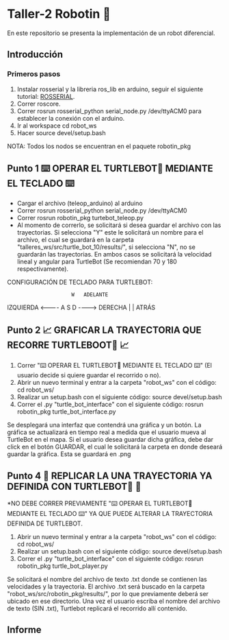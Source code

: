 # Taller-2  Robotin 🤖
En este repositorio se presenta la implementación de un robot diferencial.

## Introducción
### Primeros pasos
1. Instalar rosserial y la libreria ros_lib en arduino, seguir el siguiente tutorial: [ROSSERIAL](http://wiki.ros.org/rosserial_arduino/Tutorials/Arduino%20IDE%20Setup).
2. Correr roscore.
3. Correr rosrun rosserial_python serial_node.py /dev/ttyACM0 para establecer la conexión con el arduino.
4. Ir al workspace cd robot_ws
5. Hacer source devel/setup.bash

NOTA: Todos los nodos se encuentran en el paquete robotin_pkg


## Punto 1  ⌨️ OPERAR EL TURTLEBOT🐢️ MEDIANTE EL TECLADO ⌨️ 
* Cargar el archivo (teleop_arduino) al arduino 
* Correr rosrun rosserial_python serial_node.py /dev/ttyACM0
* Correr rosrun robotin_pkg turtebot_teleop.py
* Al momento de correrlo, se solicitará si desea guardar el archivo con las trayectorias. Si selecciona "Y" este le solicitará un nombre para el archivo, el cual se guardará en la carpeta "talleres_ws/src/turtle_bot_10/results/", si selecciona "N", no se guardarán las trayectorias. En ambos casos se solicitará la velocidad lineal y angular para TurtleBot (Se recomiendan 70 y 180 respectivamente).

CONFIGURACIÓN DE TECLADO PARA TURTLEBOT:

                         W   ADELANTE
               
   IZQUIERDA <---- A     S     D  ----> DERECHA
                         |
                         |
                       ATRÁS
## Punto 2  📈️ GRAFICAR LA TRAYECTORIA QUE RECORRE TURTLEBOOT🐢️ 📈️ 

1. Correr "⌨️ OPERAR EL TURTLEBOT🐢️ MEDIANTE EL TECLADO ⌨️" (El usuario decide si quiere guardar el recorrido o no).
2. Abrir un nuevo terminal y entrar a la carpeta "robot_ws" con el código:     cd robot_ws/
3. Realizar un setup.bash con el siguiente código:     source devel/setup.bash
4. Correr el .py "turtle_bot_interface" con el siguiente código:     rosrun robotin_pkg turtle_bot_interface.py

Se desplegará una interfaz que contendrá una gráfica y un botón. La gráfica se actualizará en tiempo real a medida que el usuario mueva al TurtleBot en el mapa. Si el usuario desea guardar dicha gráfica, debe dar click en el botón GUARDAR, el cual le solicitará la carpeta en donde deseará guardar la gráfica. Esta se guardará en .png


## Punto 4  🚶️ REPLICAR LA UNA TRAYECTORIA YA DEFINIDA CON TURTLEBOT🐢️ 🚶️ 

*NO DEBE CORRER PREVIAMENTE "⌨️ OPERAR EL TURTLEBOT🐢️ MEDIANTE EL TECLADO ⌨️" YA QUE PUEDE ALTERAR LA TRAYECTORIA DEFINIDA DE TURTLEBOT.

1. Abrir un nuevo terminal y entrar a la carpeta "robot_ws" con el código:     cd robot_ws/
2. Realizar un setup.bash con el siguiente código:     source devel/setup.bash
3. Correr el .py "turtle_bot_interface" con el siguiente código:     rosrun robotin_pkg turtle_bot_player.py

Se solicitará el nombre del archivo de texto .txt donde se contienen las velocidades y la trayectoria. El archivo .txt será buscado en la carpeta "robot_ws/src/robotin_pkg/results/", por lo que previamente deberá ser ubicado en ese directorio. Una vez el usuario escriba el nombre del archivo de texto (SIN .txt), Turtlebot replicará el recorrido allí contenido.

                       
## Informe
